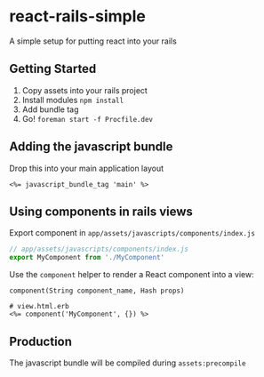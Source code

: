 # react-rails-simple

A simple setup for putting react into your rails

## Getting Started

1. Copy assets into your rails project
2. Install modules `npm install`
3. Add bundle tag
3. Go! `foreman start -f Procfile.dev`

## Adding the javascript bundle

Drop this into your main application layout

```erb
<%= javascript_bundle_tag 'main' %>
```

## Using components in rails views

Export component in `app/assets/javascripts/components/index.js`

```js
// app/assets/javascripts/components/index.js
export MyComponent from './MyComponent'
```

Use the `component` helper to render a React component into a view:

`component(String component_name, Hash props)`

```erb
# view.html.erb
<%= component('MyComponent', {}) %>
```

## Production

The javascript bundle will be compiled during `assets:precompile`

